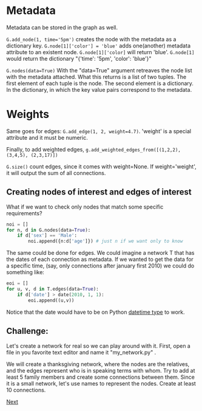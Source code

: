# Metadata

Metadata can be stored in the graph as well.

`G.add_node(1, time='5pm')` creates the node with the metadata as a dictionary key.
`G.node[1]['color'] = 'blue'` adds one(another) metadata attribute to an existent node.
`G.node[1]['color]` will return 'blue'.
`G.node[1]` would return the dictionary "{'time': '5pm', 'color': 'blue'}"


`G.nodes(data=True)` With the "data=True" argument retreaves the node list with the metadata attached. What this returns is a list of two tuples. The first element of each tuple is the node. The second element is a dictionary. In the dictionary, in which the key value pairs correspond to the metadata.


# Weights

Same goes for edges: `G.add_edge(1, 2, weight=4.7)`. 'weight' is a special attribute and it must be numeric.

Finally, to add weighted edges, `g.add_weighted_edges_from([(1,2,2), (3,4,5),
(2,3,17)])`

`G.size()` count edges, since it comes with weight=None. If weight='weight', it will output the sum of all connections. 


## Creating nodes of interest and edges of interest


What if we want to check only nodes that match some specific requirements?

```python
noi = []
for n, d in G.nodes(data=True):
    if d['sex'] == 'Male':
        noi.append({n:d['age']}) # just n if we want only to know
```		

The same could be done for edges. We could imagine a network T that has the dates of each connection as metadata. If we wanted to get the data for a specific time, (say, only connections after january first 2010) we could do something like:

```python
eoi = []
for u, v, d in T.edges(data=True):
    if d['date'] > date(2010, 1, 1):
	    eoi.append((u,v))
```

Notice that the date would have to be on Python [datetime type](https://docs.python.org/3/library/datetime.html) to work. 


## Challenge:

Let's create a network for real so we can play around with it. First, open a file in you favorite text editor and name it "my\_network.py" .

We will create a thanksgiving network, where the nodes are the relatives, and the edges represent who is in speaking terms with whom. Try to add at least 5 family members and create some connections between them. Since it is a small network, let's use names to represent the nodes. Create at least 10 connections.



[Next](4_plotting.md)
